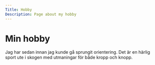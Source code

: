 ```yaml
---
Title: Hobby
Description: Page about my hobby
---
```


Min hobby
=============

Jag har sedan innan jag kunde gå sprungit orientering. Det är en härlig sport ute i skogen med utmaningar för både kropp och knopp.


